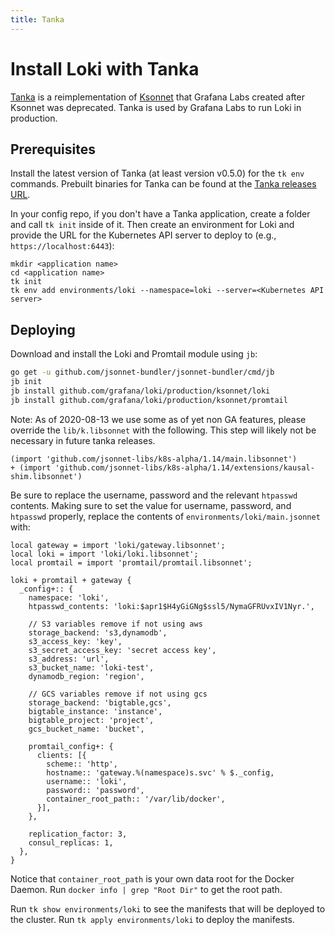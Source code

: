 ```yaml
---
title: Tanka
---
```

# Install Loki with Tanka

[Tanka](https://tanka.dev) is a reimplementation of
[Ksonnet](https://ksonnet.io) that Grafana Labs created after Ksonnet was
deprecated. Tanka is used by Grafana Labs to run Loki in production.

## Prerequisites

Install the latest version of Tanka (at least version v0.5.0) for the `tk env`
commands. Prebuilt binaries for Tanka can be found at the [Tanka releases
URL](https://github.com/grafana/tanka/releases).

In your config repo, if you don't have a Tanka application, create a folder and
call `tk init` inside of it. Then create an environment for Loki and provide the
URL for the Kubernetes API server to deploy to (e.g., `https://localhost:6443`):

```
mkdir <application name>
cd <application name>
tk init
tk env add environments/loki --namespace=loki --server=<Kubernetes API server>
```

## Deploying

Download and install the Loki and Promtail module using `jb`:

```bash
go get -u github.com/jsonnet-bundler/jsonnet-bundler/cmd/jb
jb init
jb install github.com/grafana/loki/production/ksonnet/loki
jb install github.com/grafana/loki/production/ksonnet/promtail
```

Note: As of 2020-08-13 we use some as of yet non GA features, please override the `lib/k.libsonnet` with the following. This step will likely not be necessary in future tanka releases.

```jsonnet
(import 'github.com/jsonnet-libs/k8s-alpha/1.14/main.libsonnet')
+ (import 'github.com/jsonnet-libs/k8s-alpha/1.14/extensions/kausal-shim.libsonnet')
```

Be sure to replace the username, password and the relevant `htpasswd` contents.
Making sure to set the value for username, password, and `htpasswd` properly,
replace the contents of `environments/loki/main.jsonnet` with:

```jsonnet
local gateway = import 'loki/gateway.libsonnet';
local loki = import 'loki/loki.libsonnet';
local promtail = import 'promtail/promtail.libsonnet';

loki + promtail + gateway {
  _config+:: {
    namespace: 'loki',
    htpasswd_contents: 'loki:$apr1$H4yGiGNg$ssl5/NymaGFRUvxIV1Nyr.',

    // S3 variables remove if not using aws
    storage_backend: 's3,dynamodb',
    s3_access_key: 'key',
    s3_secret_access_key: 'secret access key',
    s3_address: 'url',
    s3_bucket_name: 'loki-test',
    dynamodb_region: 'region',

    // GCS variables remove if not using gcs
    storage_backend: 'bigtable,gcs',
    bigtable_instance: 'instance',
    bigtable_project: 'project',
    gcs_bucket_name: 'bucket',

    promtail_config+: {
      clients: [{
        scheme:: 'http',
        hostname:: 'gateway.%(namespace)s.svc' % $._config,
        username:: 'loki',
        password:: 'password',
        container_root_path:: '/var/lib/docker',
      }],
    },

    replication_factor: 3,
    consul_replicas: 1,
  },
}
```

Notice that `container_root_path` is your own data root for the Docker Daemon.
Run `docker info | grep "Root Dir"` to get the root path.

Run `tk show environments/loki` to see the manifests that will be deployed to the cluster. Run `tk apply environments/loki` to deploy the manifests.
